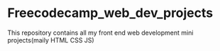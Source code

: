 # Freecodecamp_web_dev_projects
 This repository contains all my front end web development mini projects(maily HTML CSS JS)
